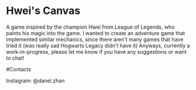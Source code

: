 # Hwei's Canvas
<p>A game inspired by the champion Hwei from League of Legends, who paints his magic into the game. I wanted to create an adventure game that implemented similar mechanics, since there aren't many games that have tried it (was really sad Hogwarts Legacy didn't have it) Anyways, currently a work-in-progress, please let me know if you have any suggestions or want to chat!</p>

#Contacts
<p>Instagram: @danel.zhan</p>
